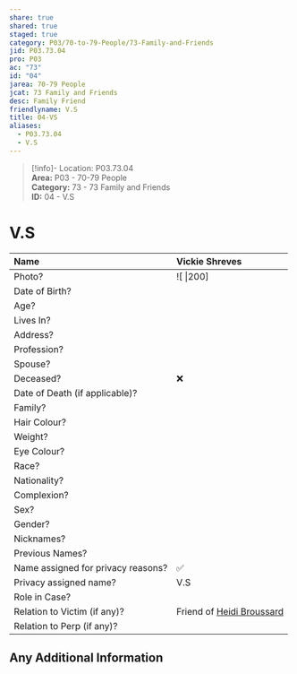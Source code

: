 ```yaml
---  
share: true  
shared: true  
staged: true  
category: P03/70-to-79-People/73-Family-and-Friends  
jid: P03.73.04  
pro: P03  
ac: "73"  
id: "04"  
jarea: 70-79 People  
jcat: 73 Family and Friends  
desc: Family Friend  
friendlyname: V.S  
title: 04-VS  
aliases:  
  - P03.73.04  
  - V.S  
---  
```

  
>[!info]- Location: P03.73.04  
>**Area:** P03 - 70-79 People  
>**Category:** 73 - 73 Family and Friends  
>**ID:** 04 - V.S  
  
# V.S  
  
| Name                               | Vickie Shreves           |  
|:---------------------------------- |:---------- |  
| Photo?                             | ![  \|200] |  
| Date of Birth?                     |            |  
| Age?                               |            |  
| Lives In?                          |            |  
| Address?                           |            |  
| Profession?                        |            |  
| Spouse?                            |            |  
| Deceased?                          | ❌      |  
| Date of Death (if applicable)?     |            |  
| Family?                            |            |  
| Hair Colour?                       |            |  
| Weight?                            |            |  
| Eye Colour?                        |            |  
| Race?                              |            |  
| Nationality?                       |            |  
| Complexion?                        |            |  
| Sex?                               |            |  
| Gender?                                   |            |  
| Nicknames?                         |            |  
| Previous Names?                    |            |  
| Name assigned for privacy reasons? | ✅      |  
| Privacy assigned name?             |  V.S          |  
| Role in Case?                      |            |  
| Relation to Victim (if any)?       | Friend of [Heidi Broussard](../71-Victims/01-Heidi-Broussard.md)           |  
| Relation to Perp (if any)?         |            |  
  
## Any Additional Information